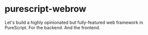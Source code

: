 # purescript-webrow

Let's build a highly opinionated but fully-featured web framework in PureScript. For the backend. And the frontend.
